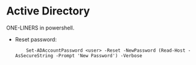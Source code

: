# Active Directory
ONE-LINERS in powershell.



<ul>
<li>Reset password: 

        Set-ADAccountPassword <user> -Reset -NewPassword (Read-Host -AsSecureString -Prompt 'New Password') -Verbose

</li>
</ul>


